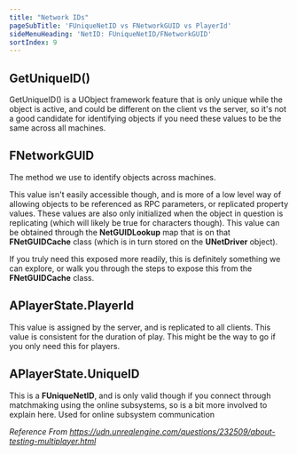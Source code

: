 ```yaml
---
title: "Network IDs"
pageSubTitle: 'FUniqueNetID vs FNetworkGUID vs PlayerId'
sideMenuHeading: 'NetID: FUniqueNetID/FNetworkGUID'
sortIndex: 9
---
```


## GetUniqueID()

GetUniqueID() is a UObject framework feature that is only unique while the object is active, and could be different on the client vs the server, so it's not a good candidate for identifying objects if you need these values to be the same across all machines.

## FNetworkGUID
The method we use to identify objects across machines.

This value isn't easily accessible though, and is more of a low level way of allowing objects to be referenced as RPC parameters, or replicated property values. These values are also only initialized when the object in question is replicating (which will likely be true for characters though). This value can be obtained through the **NetGUIDLookup** map that is on that **FNetGUIDCache** class (which is in turn stored on the **UNetDriver** object).

If you truly need this exposed more readily, this is definitely something we can explore, or walk you through the steps to expose this from the **FNetGUIDCache** class.

## APlayerState.PlayerId

This value is assigned by the server, and is replicated to all clients. This value is consistent for the duration of play. This might be the way to go if you only need this for players.

## APlayerState.UniqueID

This is a **FUniqueNetID**, and is only valid though if you connect through matchmaking using the online subsystems, so is a bit more involved to explain here. Used for online subsystem communication

*Reference From <https://udn.unrealengine.com/questions/232509/about-testing-multiplayer.html>*
